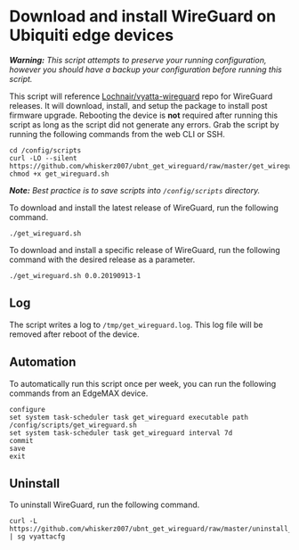 # Download and install WireGuard on Ubiquiti edge devices

***Warning:*** _This script attempts to preserve your running configuration, however you should have a backup your configuration before running this script._
 
This script will reference [Lochnair/vyatta-wireguard](https://github.com/Lochnair/vyatta-wireguard) repo for WireGuard releases. It will download, install, and setup the package to install post firmware upgrade. Rebooting the device is **not** required after running this script as long as the script did not generate any errors. Grab the script by running the following commands from the web CLI or SSH.

```
cd /config/scripts
curl -LO --silent https://github.com/whiskerz007/ubnt_get_wireguard/raw/master/get_wireguard.sh
chmod +x get_wireguard.sh
```

***Note:*** _Best practice is to save scripts into `/config/scripts` directory._

To download and install the latest release of WireGuard, run the following command.

```
./get_wireguard.sh
```

To download and install a specific release of WireGuard, run the following command with the desired release as a parameter.

```
./get_wireguard.sh 0.0.20190913-1
```

## Log

The script writes a log to `/tmp/get_wireguard.log`. This log file will be removed after reboot of the device.

## Automation

To automatically run this script once per week, you can run the following commands from an EdgeMAX device.

```
configure
set system task-scheduler task get_wireguard executable path /config/scripts/get_wireguard.sh
set system task-scheduler task get_wireguard interval 7d
commit
save
exit
```

## Uninstall

To uninstall WireGuard, run the following command.

```
curl -L https://github.com/whiskerz007/ubnt_get_wireguard/raw/master/uninstall_wireguard.sh | sg vyattacfg
```
